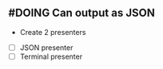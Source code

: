 ## #DOING Can output as JSON
- Create 2 presenters
- [ ] JSON presenter
- [ ] Terminal presenter
<!--  #task -->
<!-- created:2023-09-13T01:06:24.197Z task-id:Dotl9 group:"Ungrouped Tasks" story-id:List-tasks-in-a-story order:0 -->
